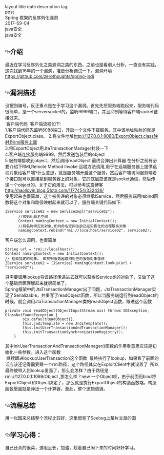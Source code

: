   <thead>
  <tr>
  <th>layout</th>
  <th>title</th>
  <th>date</th>
  <th>description</th>
  <th>tag</th>
  </tr>
  </thead>
  <tbody>
  <tr>
  <td><div>post</div></td>
  <td><div> Spring 框架的反序列化漏洞</div></td>
  <td><div>2017-09-04</div></td>
  <td><div>java安全</div></td>
  <td><div>java安全</div></td>
  </tr>
  </tbody>
</table>

<h2><a href="#介绍" aria-hidden="true" class="anchor" id="user-content-介绍"><svg aria-hidden="true" class="octicon octicon-link" height="16" version="1.1" viewBox="0 0 16 16" width="16"><path fill-rule="evenodd" d="M4 9h1v1H4c-1.5 0-3-1.69-3-3.5S2.55 3 4 3h4c1.45 0 3 1.69 3 3.5 0 1.41-.91 2.72-2 3.25V8.59c.58-.45 1-1.27 1-2.09C10 5.22 8.98 4 8 4H4c-.98 0-2 1.22-2 2.5S3 9 4 9zm9-3h-1v1h1c1 0 2 1.22 2 2.5S13.98 12 13 12H9c-.98 0-2-1.22-2-2.5 0-.83.42-1.64 1-2.09V6.25c-1.09.53-2 1.84-2 3.25C6 11.31 7.55 13 9 13h4c1.45 0 3-1.69 3-3.5S14.5 6 13 6z"></path></svg></a>介绍</h2>
<p>最近在学习反序列化之类漏洞之类的东西，之前也是看别人分析，一直没有实践，这次找到16年的一个漏洞，准备分析调试一下。漏洞环境<a href="https://github.com/zerothoughts/spring-jndi">https://github.com/zerothoughts/spring-jndi</a></p>
<h2><a href="#漏洞描述" aria-hidden="true" class="anchor" id="user-content-漏洞描述"><svg aria-hidden="true" class="octicon octicon-link" height="16" version="1.1" viewBox="0 0 16 16" width="16"><path fill-rule="evenodd" d="M4 9h1v1H4c-1.5 0-3-1.69-3-3.5S2.55 3 4 3h4c1.45 0 3 1.69 3 3.5 0 1.41-.91 2.72-2 3.25V8.59c.58-.45 1-1.27 1-2.09C10 5.22 8.98 4 8 4H4c-.98 0-2 1.22-2 2.5S3 9 4 9zm9-3h-1v1h1c1 0 2 1.22 2 2.5S13.98 12 13 12H9c-.98 0-2-1.22-2-2.5 0-.83.42-1.64 1-2.09V6.25c-1.09.53-2 1.84-2 3.25C6 11.31 7.55 13 9 13h4c1.45 0 3-1.69 3-3.5S14.5 6 13 6z"></path></svg></a>漏洞描述</h2>
<p>没搜到编号，反正重点是在于学习这个漏洞。首先先把服务端跑起来，服务端代码很简单，是一个serversocket的，监听9999端口，并且抑制等待客户端socket链接过来。<br>
<a href="https://camo.githubusercontent.com/49ead91d2073d3b9b98e9875cd475696c2292223/687474703a2f2f6f6873716c6d37676a2e626b742e636c6f7564646e2e636f6d2f31372d392d342f34373035323930392e6a7067" target="_blank"><img src="https://camo.githubusercontent.com/49ead91d2073d3b9b98e9875cd475696c2292223/687474703a2f2f6f6873716c6d37676a2e626b742e636c6f7564646e2e636f6d2f31372d392d342f34373035323930392e6a7067" alt="" data-canonical-src="http://ohsqlm7gj.bkt.clouddn.com/17-9-4/47052909.jpg" style="max-width:100%;"></a>
客户端代码
<a href="https://camo.githubusercontent.com/000696f6fa0edd973bdacf4e7f3717a6c7248c65/687474703a2f2f6f6873716c6d37676a2e626b742e636c6f7564646e2e636f6d2f31372d392d342f36323930323830392e6a7067" target="_blank"><img src="https://camo.githubusercontent.com/000696f6fa0edd973bdacf4e7f3717a6c7248c65/687474703a2f2f6f6873716c6d37676a2e626b742e636c6f7564646e2e636f6d2f31372d392d342f36323930323830392e6a7067" alt="" data-canonical-src="http://ohsqlm7gj.bkt.clouddn.com/17-9-4/62902809.jpg" style="max-width:100%;"></a>
客户端流程如下:<br>
1.客户端代码先监听8088端口，开启一个文件下载服务。其中该地址映射的就是ExportObject.class。
2.将文件地址<a href="http://127.0.0.1:8080/ExportObject.class%E6%98%A0%E5%B0%84%E5%88%B0rmi%E6%9C%8D%E5%8A%A1%E4%B8%8A%E9%9D%A2">http://127.0.0.1:8080/ExportObject.class映射到rmi服务上面</a><br>
3.将ExportObject用JtaTransactionManager封装一下<br>
4.客户端连接服务端9999，然后发送包装后的object<br>
5.服务端接收到object，然后调用readObject
最终会弹出计算器
在分析之前有必要介绍下RMI,Remote Method Invoke 远程方法调用,用于在远端服务器上提供远程对象给客户端?什么意思，就是服务端开启这个服务，然后客户端访问服务端着个接口就可以直接拿到服务器上的对象，它的底层应该就是socket通信，然后传递一个object的。关于它的用法，可以参考这篇博客<a href="http://haolloyin.blog.51cto.com/1177454/332426/">http://haolloyin.blog.51cto.com/1177454/332426/</a><br>
使用起来也很简单，这个被传递的对象必须继承IService，然后服务端用rebind函数将这个对象和路径映射起来就可以了，服务端关键代码如下:</p>
<pre><code>IService service02 = new ServiceImpl("service02"); 
      //初始化命名空间 
      Context namingContext = new InitialContext(); 
      //将名称绑定到对象,即向命名空间注册已经实例化的远程服务对象 
      namingContext.rebind("rmi://localhost/service02", service02); 
</code></pre>
<p>客户端怎么调用，也很简单</p>
<pre><code>String url = "rmi://localhost/";  
Context namingContext = new InitialContext();  
// 检索指定的对象。 即找到服务器端相对应的服务对象存根  
IService service02 = (IService) namingContext.lookup(url + "service02"); 
</code></pre>
<p>只需要调用lookup将该路径传递进去就可以获得IService类的对象了，又做了这个基础后面理解起来就很简单了。<br>
Spring框架中的JtaTransactionManager出了问题，JtaTransactionManager实现了Serializable，并重写了readObject函数，所以当服务端运行到readObject的时候<a href="https://camo.githubusercontent.com/9370339efd42bf8368ffc5925018f3a42276aa1e/687474703a2f2f6f6873716c6d37676a2e626b742e636c6f7564646e2e636f6d2f31372d392d342f38323132323138352e6a7067" target="_blank"><img src="https://camo.githubusercontent.com/9370339efd42bf8368ffc5925018f3a42276aa1e/687474703a2f2f6f6873716c6d37676a2e626b742e636c6f7564646e2e636f6d2f31372d392d342f38323132323138352e6a7067" alt="" data-canonical-src="http://ohsqlm7gj.bkt.clouddn.com/17-9-4/82122185.jpg" style="max-width:100%;"></a>，就会调用JtaTransactionManager类的readObject函数，跟进这个函数</p>
<pre><code>private void readObject(ObjectInputStream ois) throws IOException, ClassNotFoundException {
        ois.defaultReadObject();
        this.jndiTemplate = new JndiTemplate();
        this.initUserTransactionAndTransactionManager();
        this.initTransactionSynchronizationRegistry();
    }
</code></pre>
<p>其中initUserTransactionAndTransactionManager()函数的作用看意思应该是初始化一些参数，进入这个函数<br>
<a href="https://camo.githubusercontent.com/2c53f1a90f92d3bf97e21f8d3894d140b6d732ab/687474703a2f2f6f6873716c6d37676a2e626b742e636c6f7564646e2e636f6d2f31372d392d342f32393637333431312e6a7067" target="_blank"><img src="https://camo.githubusercontent.com/2c53f1a90f92d3bf97e21f8d3894d140b6d732ab/687474703a2f2f6f6873716c6d37676a2e626b742e636c6f7564646e2e636f6d2f31372d392d342f32393637333431312e6a7067" alt="" data-canonical-src="http://ohsqlm7gj.bkt.clouddn.com/17-9-4/29673411.jpg" style="max-width:100%;"></a>
继续跟进lookupUserTransaction这个函数
<a href="https://camo.githubusercontent.com/019c6cdd914a31e1a19b8f3823fc55d04e52afa7/687474703a2f2f6f6873716c6d37676a2e626b742e636c6f7564646e2e636f6d2f31372d392d342f33303031323831372e6a7067" target="_blank"><img src="https://camo.githubusercontent.com/019c6cdd914a31e1a19b8f3823fc55d04e52afa7/687474703a2f2f6f6873716c6d37676a2e626b742e636c6f7564646e2e636f6d2f31372d392d342f33303031323831372e6a7067" alt="" data-canonical-src="http://ohsqlm7gj.bkt.clouddn.com/17-9-4/30012817.jpg" style="max-width:100%;"></a>
最终执行了lookup，如果看了前面的话应该还记得需要跟一个rmi路径，这个路径其实在ExploitClient中就设置了
<a href="https://camo.githubusercontent.com/13351cc7c5959e2e479c1dbca8f14b27b582ae2d/687474703a2f2f6f6873716c6d37676a2e626b742e636c6f7564646e2e636f6d2f31372d392d342f38373733393237352e6a7067" target="_blank"><img src="https://camo.githubusercontent.com/13351cc7c5959e2e479c1dbca8f14b27b582ae2d/687474703a2f2f6f6873716c6d37676a2e626b742e636c6f7564646e2e636f6d2f31372d392d342f38373733393237352e6a7067" alt="" data-canonical-src="http://ohsqlm7gj.bkt.clouddn.com/17-9-4/87739275.jpg" style="max-width:100%;"></a>
所以最终被带入到lookup里面了，那么会怎样？由于路径是rmi://127.0.0.1:1099/Object ,那怎么样？new 一个Object呗，由于前面用bind将ExportObject和Object绑定了，那么就是执行ExportObject的构造函数咯，构造函数里面就是弹出一个计算器，至此，整个逻辑调通。
<a href="https://camo.githubusercontent.com/b2a4673ac3e7eec5e553173648def507bd34ff9b/687474703a2f2f6f6873716c6d37676a2e626b742e636c6f7564646e2e636f6d2f31372d392d342f38383833303337332e6a7067" target="_blank"><img src="https://camo.githubusercontent.com/b2a4673ac3e7eec5e553173648def507bd34ff9b/687474703a2f2f6f6873716c6d37676a2e626b742e636c6f7564646e2e636f6d2f31372d392d342f38383833303337332e6a7067" alt="" data-canonical-src="http://ohsqlm7gj.bkt.clouddn.com/17-9-4/88830373.jpg" style="max-width:100%;"></a></p>
<h2><a href="#流程总结" aria-hidden="true" class="anchor" id="user-content-流程总结"><svg aria-hidden="true" class="octicon octicon-link" height="16" version="1.1" viewBox="0 0 16 16" width="16"><path fill-rule="evenodd" d="M4 9h1v1H4c-1.5 0-3-1.69-3-3.5S2.55 3 4 3h4c1.45 0 3 1.69 3 3.5 0 1.41-.91 2.72-2 3.25V8.59c.58-.45 1-1.27 1-2.09C10 5.22 8.98 4 8 4H4c-.98 0-2 1.22-2 2.5S3 9 4 9zm9-3h-1v1h1c1 0 2 1.22 2 2.5S13.98 12 13 12H9c-.98 0-2-1.22-2-2.5 0-.83.42-1.64 1-2.09V6.25c-1.09.53-2 1.84-2 3.25C6 11.31 7.55 13 9 13h4c1.45 0 3-1.69 3-3.5S14.5 6 13 6z"></path></svg></a>流程总结</h2>
<p>用一张图来总结整个流程比较好，这里借鉴了Seebug上某片文章的图<br>
<a href="https://camo.githubusercontent.com/a4abc2fecd25bc61321a905699d367f57387f83c/68747470733a2f2f696d616765732e7365656275672e6f72672f636f6e74656e742f696d616765732f323031372f30362f31343936383335313939343832342e706e672d7733333173" target="_blank"><img src="https://camo.githubusercontent.com/a4abc2fecd25bc61321a905699d367f57387f83c/68747470733a2f2f696d616765732e7365656275672e6f72672f636f6e74656e742f696d616765732f323031372f30362f31343936383335313939343832342e706e672d7733333173" alt="" data-canonical-src="https://images.seebug.org/content/images/2017/06/14968351994824.png-w331s" style="max-width:100%;"></a></p>
<h2><a href="#学习心得" aria-hidden="true" class="anchor" id="user-content-学习心得"><svg aria-hidden="true" class="octicon octicon-link" height="16" version="1.1" viewBox="0 0 16 16" width="16"><path fill-rule="evenodd" d="M4 9h1v1H4c-1.5 0-3-1.69-3-3.5S2.55 3 4 3h4c1.45 0 3 1.69 3 3.5 0 1.41-.91 2.72-2 3.25V8.59c.58-.45 1-1.27 1-2.09C10 5.22 8.98 4 8 4H4c-.98 0-2 1.22-2 2.5S3 9 4 9zm9-3h-1v1h1c1 0 2 1.22 2 2.5S13.98 12 13 12H9c-.98 0-2-1.22-2-2.5 0-.83.42-1.64 1-2.09V6.25c-1.09.53-2 1.84-2 3.25C6 11.31 7.55 13 9 13h4c1.45 0 3-1.69 3-3.5S14.5 6 13 6z"></path></svg></a>学习心得：</h2>
<p>自己还真的很菜，道阻且长，加油，趁着自己闲下来的时间好好学习。</p>
</article>
  </div>

  </div>
